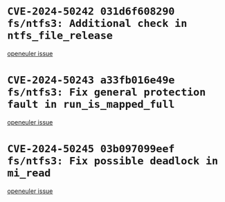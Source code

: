 # `CVE-2024-50242 031d6f608290 fs/ntfs3: Additional check in ntfs_file_release`

[openeuler issue](https://gitee.com/src-openeuler/kernel/issues/IB37A2)

# `CVE-2024-50243 a33fb016e49e fs/ntfs3: Fix general protection fault in run_is_mapped_full`

[openeuler issue](https://gitee.com/src-openeuler/kernel/issues/IB37A6)

# `CVE-2024-50245 03b097099eef fs/ntfs3: Fix possible deadlock in mi_read`

[openeuler issue](https://gitee.com/src-openeuler/kernel/issues/IB37AB)

